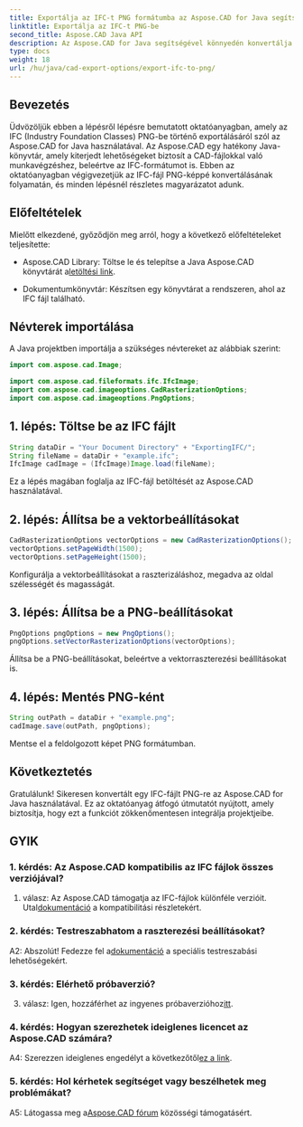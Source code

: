 ```yaml
---
title: Exportálja az IFC-t PNG formátumba az Aspose.CAD for Java segítségével
linktitle: Exportálja az IFC-t PNG-be
second_title: Aspose.CAD Java API
description: Az Aspose.CAD for Java segítségével könnyedén konvertálja az IFC-t PNG formátumba. Kövesse lépésről lépésre bemutató oktatóanyagunkat.
type: docs
weight: 18
url: /hu/java/cad-export-options/export-ifc-to-png/
---
```

## Bevezetés

Üdvözöljük ebben a lépésről lépésre bemutatott oktatóanyagban, amely az IFC (Industry Foundation Classes) PNG-be történő exportálásáról szól az Aspose.CAD for Java használatával. Az Aspose.CAD egy hatékony Java-könyvtár, amely kiterjedt lehetőségeket biztosít a CAD-fájlokkal való munkavégzéshez, beleértve az IFC-formátumot is. Ebben az oktatóanyagban végigvezetjük az IFC-fájl PNG-képpé konvertálásának folyamatán, és minden lépésnél részletes magyarázatot adunk.

## Előfeltételek

Mielőtt elkezdené, győződjön meg arról, hogy a következő előfeltételeket teljesítette:

-  Aspose.CAD Library: Töltse le és telepítse a Java Aspose.CAD könyvtárát a[letöltési link](https://releases.aspose.com/cad/java/).

- Dokumentumkönyvtár: Készítsen egy könyvtárat a rendszeren, ahol az IFC fájl található.

## Névterek importálása

A Java projektben importálja a szükséges névtereket az alábbiak szerint:

```java
import com.aspose.cad.Image;

import com.aspose.cad.fileformats.ifc.IfcImage;
import com.aspose.cad.imageoptions.CadRasterizationOptions;
import com.aspose.cad.imageoptions.PngOptions;
```

## 1. lépés: Töltse be az IFC fájlt

```java
String dataDir = "Your Document Directory" + "ExportingIFC/";
String fileName = dataDir + "example.ifc";
IfcImage cadImage = (IfcImage)Image.load(fileName);
```

Ez a lépés magában foglalja az IFC-fájl betöltését az Aspose.CAD használatával.

## 2. lépés: Állítsa be a vektorbeállításokat

```java
CadRasterizationOptions vectorOptions = new CadRasterizationOptions();
vectorOptions.setPageWidth(1500);
vectorOptions.setPageHeight(1500);
```

Konfigurálja a vektorbeállításokat a raszterizáláshoz, megadva az oldal szélességét és magasságát.

## 3. lépés: Állítsa be a PNG-beállításokat

```java
PngOptions pngOptions = new PngOptions();
pngOptions.setVectorRasterizationOptions(vectorOptions);
```

Állítsa be a PNG-beállításokat, beleértve a vektorraszterezési beállításokat is.

## 4. lépés: Mentés PNG-ként

```java
String outPath = dataDir + "example.png";
cadImage.save(outPath, pngOptions);
```

Mentse el a feldolgozott képet PNG formátumban.

## Következtetés

Gratulálunk! Sikeresen konvertált egy IFC-fájlt PNG-re az Aspose.CAD for Java használatával. Ez az oktatóanyag átfogó útmutatót nyújtott, amely biztosítja, hogy ezt a funkciót zökkenőmentesen integrálja projektjeibe.

## GYIK

### 1. kérdés: Az Aspose.CAD kompatibilis az IFC fájlok összes verziójával?

 1. válasz: Az Aspose.CAD támogatja az IFC-fájlok különféle verzióit. Utal[dokumentáció](https://reference.aspose.com/cad/java/) a kompatibilitási részletekért.

### 2. kérdés: Testreszabhatom a raszterezési beállításokat?

 A2: Abszolút! Fedezze fel a[dokumentáció](https://reference.aspose.com/cad/java/) a speciális testreszabási lehetőségekért.

### 3. kérdés: Elérhető próbaverzió?

3. válasz: Igen, hozzáférhet az ingyenes próbaverzióhoz[itt](https://releases.aspose.com/).

### 4. kérdés: Hogyan szerezhetek ideiglenes licencet az Aspose.CAD számára?

 A4: Szerezzen ideiglenes engedélyt a következőtől[ez a link](https://purchase.aspose.com/temporary-license/).

### 5. kérdés: Hol kérhetek segítséget vagy beszélhetek meg problémákat?

A5: Látogassa meg a[Aspose.CAD fórum](https://forum.aspose.com/c/cad/19) közösségi támogatásért.

